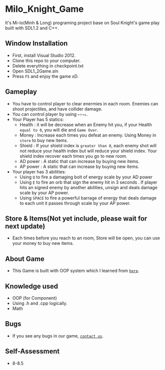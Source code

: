 # Milo_Knight_Game
 It's Mi-lo(Minh & Long) programing project base on Soul Knight's game play built with SDL1.2 and C++.
 ## Window Installation
 - First, install Visual Studio 2012.
 - Clone this repo to your computer.
 - Delete everything in checkpoint.txt
 - Open SDL1_2Game.sln
 - Press `F5` and enjoy the game xD.
## Gameplay
- You have to control player to clear enermies in each room. Enemies can shoot projectiles, and have collider damage.
- You can control player by using `←↑→↓`.
- Your Player has 5 statics:
   + Health : it will be decrease when an Enemy hit you, if your Health `equal to 0`, you will die and `Game Over`.
   + Money : Increase each times you defeat an enemy. Using Money in `store` to buy new items.
   + Shield : If your shield index is `greater than 0`, each enemy shot will not reduce your health index but will reduce your shield index. Your shield index recover each times you go to new room.
   + AD power : A static that can increase by buying new items.
   + AP power : A static that can increase by buying new items.
- Your player has 3 abilities:
  + Using `Q` to fire a damaging bolt of energy scale by your AD power
  + Using `E` to fire an orb that sign the enemy hit in 3 seconds . If player hits an signed enemy by another abilities, unsign and deals damage scale by your AP power.
  + Using `SPACE` to fire a powerful barrage of energy that deals damage to each unit it passes through scale by your AP power.
## Store & Items(Not yet include, please wait for next update)
- Each times before you reach to an room, Store will be open, you can use your money to buy new items.
## About Game
- This Game is built with OOP system which I learned from [`here`](https://www.youtube.com/@PhatTrienPhanMem123AZ).
## Knowledge used
- OOP (for Component)
- Using .h and .cpp logically.
- Math
## Bugs
- If you see any bugs in our game, [`contact us`](https://forms.gle/8Jtg4FsLFkTioYHx9).
## Self-Assessment
- 8-8.5
